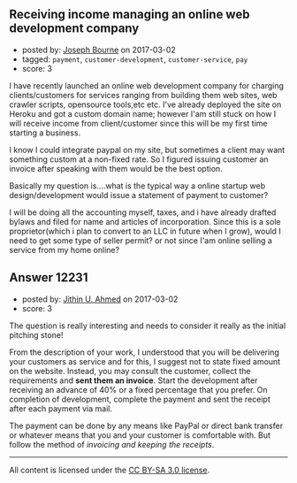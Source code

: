## Receiving income managing an online web development company

- posted by: [Joseph Bourne](https://stackexchange.com/users/6876363/joseph-bourne) on 2017-03-02
- tagged: `payment`, `customer-development`, `customer-service`, `pay`
- score: 3

<p>I have recently launched an online web development company for charging clients/customers for services ranging from building them web sites, web crawler scripts, opensource tools,etc etc. I've already deployed the site on Heroku and got a custom domain name; however I'am still stuck on how I will receive income from client/customer since this will be my first time starting a business.</p>

<p>I know I could integrate paypal on my site, but sometimes a client may want something custom at a non-fixed rate. So I figured issuing customer an invoice after speaking with them would be the best option.</p>

<p>Basically my question is....what is the typical way a online startup web design/development would issue a statement of payment to customer? </p>

<p>I will be doing all the accounting myself, taxes, and i have already drafted bylaws and filed for name and articles of incorporation. Since this is a sole proprietor(which i plan to convert to an LLC in future when I grow), would I need to get some type of seller permit? or not since I'am online selling a service from my home online?</p>



## Answer 12231

- posted by: [Jithin U. Ahmed](https://stackexchange.com/users/3244972/jithin-u-ahmed) on 2017-03-02
- score: 3

<p>The question is really interesting and needs to consider it really as the initial pitching stone!</p>

<p>From the description of your work, I understood that you will be delivering your customers as service and for this, I suggest not to state fixed amount on the website. Instead, you may consult the customer, collect the requirements and <strong>sent them an invoice</strong>. Start the development after receiving an advance of 40% or a fixed percentage that you prefer. On completion of development, complete the payment and sent the receipt after each payment via mail.</p>

<p>The payment can be done by any means like PayPal or direct bank transfer or whatever means that you and your customer is comfortable with. But follow the method of <em>invoicing and keeping the receipts</em>.</p>




---

All content is licensed under the [CC BY-SA 3.0 license](https://creativecommons.org/licenses/by-sa/3.0/).

